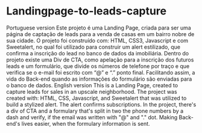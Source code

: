 # Landingpage-to-leads-capture
Portuguese version  Este projeto é uma Landing Page, criada para ser uma página de captação de leads para a venda de casas em um bairro nobre de sua cidade.  O projeto foi construído com: HTML, CSS3, Javascript e com Sweetalert, no qual foi utilizado para construir um alert estilizado, que confirma a inscrição do lead no banco de dados da imobiliária.  Dentro do projeto existe uma Div de CTA, como apelação para a inscrição dos futuros leads e um formulário, que divide os números de telefone por traço e que verifica se o e-mail foi escrito com “@” e “.” ponto final.   Facilitando assim, a vida do Back-end quando as informações do formulário são enviadas para o banco de dados. English version  This is a Landing Page, created to capture leads for sales in an upscale neighborhood. The project was created with: HTML, CSS, Javascript, and Sweetalert that was utilized to build a stylized alert. The alert confirms subscriptions.  In the project, there's a div of CTA  and a formulary that's split in two the phone numbers by a dash and verify, if the email was written with "@" and "." dot.  Making Back-end's lives easier, when the formulary information is sent.
